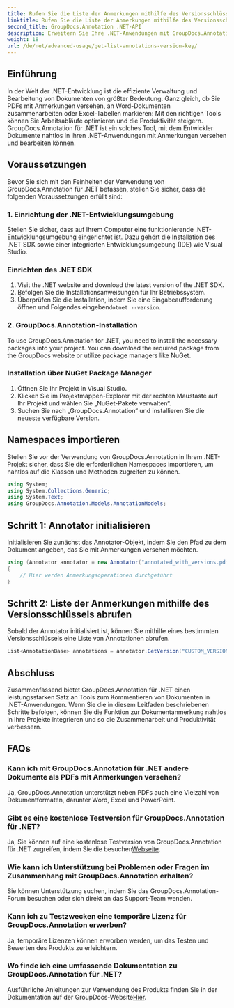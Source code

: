 ```yaml
---
title: Rufen Sie die Liste der Anmerkungen mithilfe des Versionsschlüssels ab
linktitle: Rufen Sie die Liste der Anmerkungen mithilfe des Versionsschlüssels ab
second_title: GroupDocs.Annotation .NET-API
description: Erweitern Sie Ihre .NET-Anwendungen mit GroupDocs.Annotation für eine nahtlose Dokumentanmerkung. Befolgen Sie unsere Schritt-für-Schritt-Anleitung für eine effektive Integration.
weight: 18
url: /de/net/advanced-usage/get-list-annotations-version-key/
---
```

## Einführung
In der Welt der .NET-Entwicklung ist die effiziente Verwaltung und Bearbeitung von Dokumenten von größter Bedeutung. Ganz gleich, ob Sie PDFs mit Anmerkungen versehen, an Word-Dokumenten zusammenarbeiten oder Excel-Tabellen markieren: Mit den richtigen Tools können Sie Arbeitsabläufe optimieren und die Produktivität steigern. GroupDocs.Annotation für .NET ist ein solches Tool, mit dem Entwickler Dokumente nahtlos in ihren .NET-Anwendungen mit Anmerkungen versehen und bearbeiten können.
## Voraussetzungen
Bevor Sie sich mit den Feinheiten der Verwendung von GroupDocs.Annotation für .NET befassen, stellen Sie sicher, dass die folgenden Voraussetzungen erfüllt sind:
### 1. Einrichtung der .NET-Entwicklungsumgebung
Stellen Sie sicher, dass auf Ihrem Computer eine funktionierende .NET-Entwicklungsumgebung eingerichtet ist. Dazu gehört die Installation des .NET SDK sowie einer integrierten Entwicklungsumgebung (IDE) wie Visual Studio.
### Einrichten des .NET SDK
1. Visit the .NET website and download the latest version of the .NET SDK.
2. Befolgen Sie die Installationsanweisungen für Ihr Betriebssystem.
3.  Überprüfen Sie die Installation, indem Sie eine Eingabeaufforderung öffnen und Folgendes eingeben`dotnet --version`.
### 2. GroupDocs.Annotation-Installation
To use GroupDocs.Annotation for .NET, you need to install the necessary packages into your project. You can download the required package from the GroupDocs website or utilize package managers like NuGet.
### Installation über NuGet Package Manager
1. Öffnen Sie Ihr Projekt in Visual Studio.
2. Klicken Sie im Projektmappen-Explorer mit der rechten Maustaste auf Ihr Projekt und wählen Sie „NuGet-Pakete verwalten“.
3. Suchen Sie nach „GroupDocs.Annotation“ und installieren Sie die neueste verfügbare Version.

## Namespaces importieren
Stellen Sie vor der Verwendung von GroupDocs.Annotation in Ihrem .NET-Projekt sicher, dass Sie die erforderlichen Namespaces importieren, um nahtlos auf die Klassen und Methoden zugreifen zu können.
```csharp
using System;
using System.Collections.Generic;
using System.Text;
using GroupDocs.Annotation.Models.AnnotationModels;
```
## Schritt 1: Annotator initialisieren
Initialisieren Sie zunächst das Annotator-Objekt, indem Sie den Pfad zu dem Dokument angeben, das Sie mit Anmerkungen versehen möchten.
```csharp
using (Annotator annotator = new Annotator("annotated_with_versions.pdf"))
{
    // Hier werden Anmerkungsoperationen durchgeführt
}
```
## Schritt 2: Liste der Anmerkungen mithilfe des Versionsschlüssels abrufen
Sobald der Annotator initialisiert ist, können Sie mithilfe eines bestimmten Versionsschlüssels eine Liste von Annotationen abrufen.
```csharp
List<AnnotationBase> annotations = annotator.GetVersion("CUSTOM_VERSION");
```

## Abschluss
Zusammenfassend bietet GroupDocs.Annotation für .NET einen leistungsstarken Satz an Tools zum Kommentieren von Dokumenten in .NET-Anwendungen. Wenn Sie die in diesem Leitfaden beschriebenen Schritte befolgen, können Sie die Funktion zur Dokumentanmerkung nahtlos in Ihre Projekte integrieren und so die Zusammenarbeit und Produktivität verbessern.
## FAQs
### Kann ich mit GroupDocs.Annotation für .NET andere Dokumente als PDFs mit Anmerkungen versehen?
Ja, GroupDocs.Annotation unterstützt neben PDFs auch eine Vielzahl von Dokumentformaten, darunter Word, Excel und PowerPoint.
### Gibt es eine kostenlose Testversion für GroupDocs.Annotation für .NET?
 Ja, Sie können auf eine kostenlose Testversion von GroupDocs.Annotation für .NET zugreifen, indem Sie die besuchen[Webseite](https://releases.groupdocs.com/annotation/net/).
### Wie kann ich Unterstützung bei Problemen oder Fragen im Zusammenhang mit GroupDocs.Annotation erhalten?
Sie können Unterstützung suchen, indem Sie das GroupDocs.Annotation-Forum besuchen oder sich direkt an das Support-Team wenden.
### Kann ich zu Testzwecken eine temporäre Lizenz für GroupDocs.Annotation erwerben?
Ja, temporäre Lizenzen können erworben werden, um das Testen und Bewerten des Produkts zu erleichtern.
### Wo finde ich eine umfassende Dokumentation zu GroupDocs.Annotation für .NET?
 Ausführliche Anleitungen zur Verwendung des Produkts finden Sie in der Dokumentation auf der GroupDocs-Website[Hier]( https://tutorials.groupdocs.com/annotation/net/).